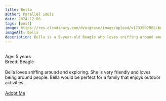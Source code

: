 ```yaml
---
title: Bella
author: Parallel Souls
date: 2024-12-06
tags: [post]
image: https://res.cloudinary.com/dvoigkose/image/upload/v1733502988/beagle-on-meadow-2021-08-26-15-58-22-utc_rqmre9.jpg
imageAlt: Bella
description: Bella is a 5-year-old Beagle who loves sniffing around and exploring. She is very friendly and loves being around people. Bella would be perfect for a family that enjoys outdoor activities.
---
```

<br>
Age: 5 years
<br>
Breed: Beagle
<br>
<br>
Bella loves sniffing around and exploring. She is very friendly and loves being around people. Bella would be perfect for a family that enjoys outdoor activities.
<br>
<br>
<a href="mailto:petrescue@example.com?subject=Adopt Bella" class="btn btn--primary">Adopt Me</a>